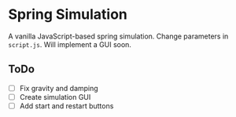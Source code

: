 # Spring Simulation
A vanilla JavaScript-based spring simulation. Change parameters in ```script.js```. Will implement a GUI soon.

## ToDo
- [ ] Fix gravity and damping  
- [ ] Create simulation GUI  
- [ ] Add start and restart buttons